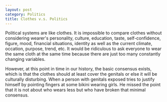 ```yaml
---
layout: post
category: Politics
title: Clothes v.s. Politics
---
```


Political systems are like clothes. It is impossible to compare clothes without considering wearer's personality, culture, education, taste, self-confidence, figure, mood, financial situations, identity as well as the current climate, occation, purpose, trend, etc. It would be ridiculous to ask everyone to wear the same cloth at the same time because there are just too many constantly changing variables.

However, at this point in time in our history, the basic consensus exists, which is that the clothes should at least cover the genitals or else it will be culturally disturbing. When a person with genitals exposed tries to justify himself by pointing fingers at some bikini wearing girls. He missed the point that it is not about who wears less but who have broken that minimal consensus.

